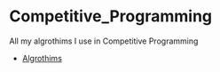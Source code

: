 # Competitive_Programming
All my algrothims I use in Competitive Programming
- [Algrothims](Algrothims)
